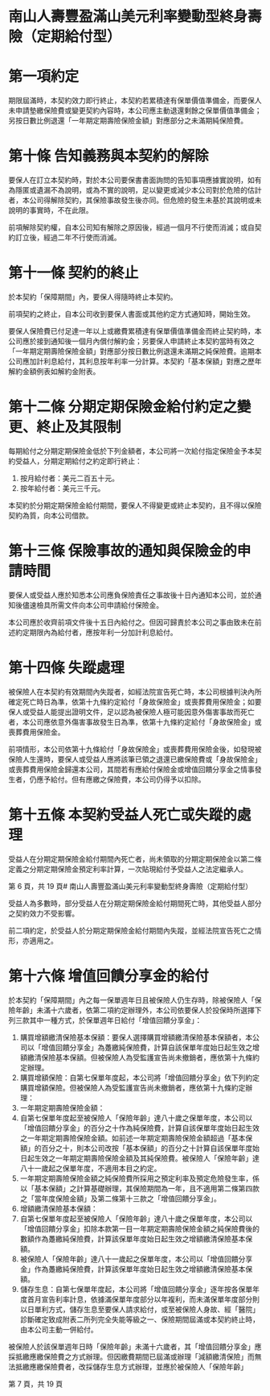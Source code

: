 # 南山人壽豐盈滿山美元利率變動型終身壽險（定期給付型）

# 第一項約定

期限屆滿時，本契約效力即行終止，本契約若累積達有保單價值準備金，而要保人未申請墊繳保險費或變更契約內容時，本公司應主動退還剩餘之保單價值準備金；另按日數比例退還「一年期定期壽險保險金額」對應部分之未滿期純保險費。

# 第十條 告知義務與本契約的解除

要保人在訂立本契約時，對於本公司要保書書面詢問的告知事項應據實說明，如有為隱匿或遺漏不為說明，或為不實的說明，足以變更或減少本公司對於危險的估計者，本公司得解除契約，其保險事故發生後亦同。但危險的發生未基於其說明或未說明的事實時，不在此限。

前項解除契約權，自本公司知有解除之原因後，經過一個月不行使而消滅；或自契約訂立後，經過二年不行使而消滅。

# 第十一條 契約的終止

於本契約「保障期間」內，要保人得隨時終止本契約。

前項契約之終止，自本公司收到要保人書面或其他約定方式通知時，開始生效。

要保人保險費已付足達一年以上或繳費累積達有保單價值準備金而終止契約時，本公司應於接到通知後一個月內償付解約金；另要保人申請終止本契約當時有效之「一年期定期壽險保險金額」對應部分按日數比例退還未滿期之純保險費。逾期本公司應加計利息給付，其利息按年利率一分計算。本契約「基本保額」對應之歷年解約金額例表如解約金附表。

# 第十二條 分期定期保險金給付約定之變更、終止及其限制

每期給付之分期定期保險金低於下列金額者，本公司將一次給付指定保險金予本契約受益人，分期定期給付之約定即行終止：

1. 按月給付者：美元二百五十元。
2. 按年給付者：美元三千元。

本契約於分期定期保險金給付期間，要保人不得變更或終止本契約，且不得以保險契約為質，向本公司借款。

# 第十三條 保險事故的通知與保險金的申請時間

要保人或受益人應於知悉本公司應負保險責任之事故後十日內通知本公司，並於通知後儘速檢具所需文件向本公司申請給付保險金。

本公司應於收齊前項文件後十五日內給付之。但因可歸責於本公司之事由致未在前述約定期限內為給付者，應按年利一分加計利息給付。

# 第十四條 失蹤處理

被保險人在本契約有效期間內失蹤者，如經法院宣告死亡時，本公司根據判決內所確定死亡時日為準，依第十九條約定給付「身故保險金」或喪葬費用保險金；如要保人或受益人能提出證明文件，足以認為被保險人極可能因意外傷害事故而死亡者，本公司應依意外傷害事故發生日為準，依第十九條約定給付「身故保險金」或喪葬費用保險金。

前項情形，本公司依第十九條給付「身故保險金」或喪葬費用保險金後，如發現被保險人生還時，要保人或受益人應將該筆已領之退還已繳保險費或「身故保險金」或喪葬費用保險金歸還本公司，其間若有應給付保險金或增值回饋分享金之情事發生者，仍應予給付。但有應繳之保險費，本公司仍得予以扣除。

# 第十五條 本契約受益人死亡或失蹤的處理

受益人在分期定期保險金給付期間內死亡者，尚未領取的分期定期保險金以第二條定義之分期定期保險金預定利率計算，一次貼現給付予受益人之法定繼承人。

第 6 頁，共 19 頁# 南山人壽豐盈滿山美元利率變動型終身壽險（定期給付型）

受益人為多數時，部分受益人在分期定期保險金給付期間死亡時，其他受益人部分之契約效力不受影響。

前二項約定，於受益人於分期定期保險金給付期間內失蹤，並經法院宣告死亡之情形，亦適用之。

# 第十六條 增值回饋分享金的給付

於本契約「保障期間」內之每一保單週年日且被保險人仍生存時，除被保險人「保險年齡」未滿十六歲者，依第二項約定辦理外，本公司依要保人於投保時所選擇下列三款其中一種方式，於保單週年日給付「增值回饋分享金」：

1. 購買增額繳清保險基本保額：要保人選擇購買增額繳清保險基本保額者，本公司以「增值回饋分享金」為躉繳純保險費，計算自該保單年度始日起生效之增額繳清保險基本保額。但被保險人為受監護宣告尚未撤銷者，應依第十九條約定辦理。
2. 購買增額保險：自第七保單年度起，本公司將「增值回饋分享金」依下列約定購買增額保險。但被保險人為受監護宣告尚未撤銷者，應依第十九條約定辦理：
1. 一年期定期壽險保險金額：
1. 自第七保單年度起至被保險人「保險年齡」達八十歲之保單年度，本公司以「增值回饋分享金」的百分之十作為純保險費，計算自該保單年度始日起生效之一年期定期壽險保險金額。如前述一年期定期壽險保險金額超過「基本保額」的百分之十，則本公司改按「基本保額」的百分之十計算自該保單年度始日起生效之一年期定期壽險保險金額及其純保險費。被保險人「保險年齡」達八十一歲起之保單年度，不適用本目之約定。
2. 一年期定期壽險保險金額之純保險費所採用之預定利率及預定危險發生率，係以「基本保額」之計算基礎辦理，其保險期間為一年，且不適用第二條第四款之「當年度保險金額」及第二條第十三款之「增值回饋分享金」。
2. 增額繳清保險基本保額：
1. 自第七保單年度起至被保險人「保險年齡」達八十歲之保單年度，本公司以「增值回饋分享金」扣除本款第一目一年期定期壽險保險金額之純保險費後的數額作為躉繳純保險費，計算該保單年度始日起生效之增額繳清保險基本保額。
2. 被保險人「保險年齡」達八十一歲起之保單年度，本公司以「增值回饋分享金」作為躉繳純保險費，計算該保單年度始日起生效之增額繳清保險基本保額。
3. 儲存生息：自第七保單年度起，本公司將「增值回饋分享金」逐年按各保單年度首月宣告利率計息，依據滿保單年度部分以年複利，而未滿保單年度部分則以日單利方式，儲存生息至要保人請求給付，或至被保險人身故、經「醫院」診斷確定致成附表二所列完全失能等級之一、保險期間屆滿或本契約終止時，由本公司主動一併給付。

被保險人於該保單週年日時「保險年齡」未滿十六歲者，其「增值回饋分享金」應採抵繳應繳保險費之方式辦理。但因繳費期間已屆滿或辦理「減額繳清保險」而無法抵繳應繳保險費者，改採儲存生息方式辦理，並應於被保險人「保險年齡」

第 7 頁，共 19 頁